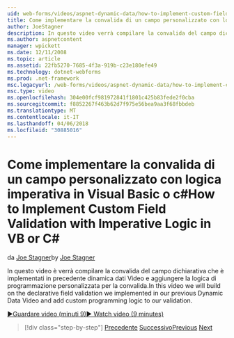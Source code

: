 ```yaml
---
uid: web-forms/videos/aspnet-dynamic-data/how-to-implement-custom-field-validation-with-imperative-logic-in-vb-or-c
title: Come implementare la convalida di un campo personalizzato con logica imperativa in Visual Basic o c# | Documenti Microsoft
author: JoeStagner
description: In questo video verrà compilare la convalida del campo dichiarativa che è implementati in precedente dinamica dati Video e aggiungere la logica di programmazione personalizzata per il nostro val...
ms.author: aspnetcontent
manager: wpickett
ms.date: 12/11/2008
ms.topic: article
ms.assetid: 22fb5270-7685-4f3a-919b-c23e180efe49
ms.technology: dotnet-webforms
ms.prod: .net-framework
msc.legacyurl: /web-forms/videos/aspnet-dynamic-data/how-to-implement-custom-field-validation-with-imperative-logic-in-vb-or-c
msc.type: video
ms.openlocfilehash: 304e00fcf981972841f1801c425b83fede2f0cba
ms.sourcegitcommit: f8852267f463b62d7f975e56bea9aa3f68fbbdeb
ms.translationtype: MT
ms.contentlocale: it-IT
ms.lasthandoff: 04/06/2018
ms.locfileid: "30885016"
---
```

<a name="how-to-implement-custom-field-validation-with-imperative-logic-in-vb-or-c"></a><span data-ttu-id="99572-103">Come implementare la convalida di un campo personalizzato con logica imperativa in Visual Basic o c#</span><span class="sxs-lookup"><span data-stu-id="99572-103">How to Implement Custom Field Validation with Imperative Logic in VB or C#</span></span>
====================
<span data-ttu-id="99572-104">da [Joe Stagner](https://github.com/JoeStagner)</span><span class="sxs-lookup"><span data-stu-id="99572-104">by [Joe Stagner](https://github.com/JoeStagner)</span></span>

<span data-ttu-id="99572-105">In questo video è verrà compilare la convalida del campo dichiarativa che è implementati in precedente dinamica dati Video e aggiungere la logica di programmazione personalizzata per la convalida.</span><span class="sxs-lookup"><span data-stu-id="99572-105">In this video we will build on the declarative field validation we implemented in our previous Dynamic Data Video and add custom programming logic to our validation.</span></span>

[<span data-ttu-id="99572-106">&#9654;Guardare video (minuti 9)</span><span class="sxs-lookup"><span data-stu-id="99572-106">&#9654; Watch video (9 minutes)</span></span>](https://channel9.msdn.com/Blogs/ASP-NET-Site-Videos/how-to-implement-custom-field-validation-with-imperative-logic-in-vb-or-c)

> [!div class="step-by-step"]
> <span data-ttu-id="99572-107">[Precedente](how-to-use-attribute-validation-in-aspnet-dynamic-data-applications.md)
> [Successivo](how-to-remove-columns-from-your-dynamicdata-data-grids.md)</span><span class="sxs-lookup"><span data-stu-id="99572-107">[Previous](how-to-use-attribute-validation-in-aspnet-dynamic-data-applications.md)
[Next](how-to-remove-columns-from-your-dynamicdata-data-grids.md)</span></span>
